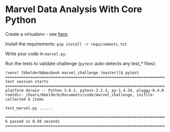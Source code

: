 # Marvel Data Analysis With Core Python

Create a virtualenv - see [here](https://pybit.es/the-beauty-of-virtualenv.html).

Install the requirements: `pip install -r requirements.txt`

Write your code in `marvel.py`.

Run the tests to validate challenge (`pytest` auto-detects any test_* files):

~~~~
(venv) [bbelderb@macbook marvel_challenge (master)]$ pytest
========================================================================== test session starts ==========================================================================
platform darwin -- Python 3.6.1, pytest-3.2.3, py-1.4.34, pluggy-0.4.0
rootdir: /Users/bbelderb/Documents/code/marvel_challenge, inifile:
collected 6 items

test_marvel.py ......

======================================================================= 6 passed in 0.58 seconds ========================================================================
~~~~
